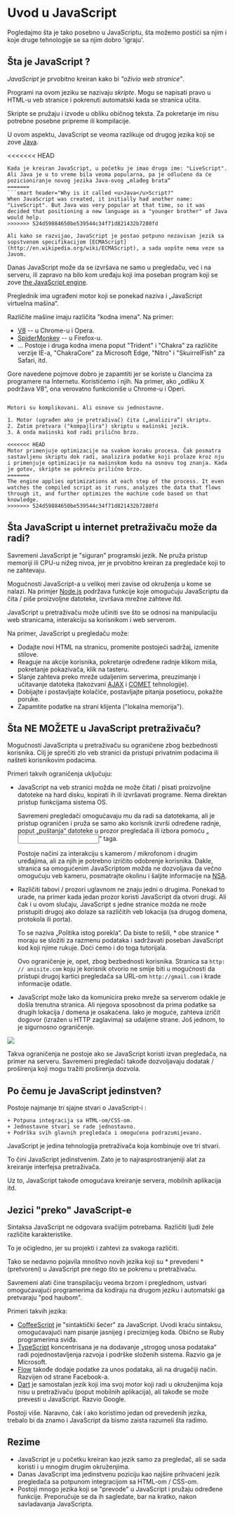 # Uvod u JavaScript

Pogledajmo šta je tako posebno u JavaScriptu, šta možemo postići sa njim i koje druge tehnologije se sa njim dobro 'igraju'.

## Šta je JavaScript ?

*JavaScript* je prvobitno kreiran kako bi *"oživio web stranice"*.

Programi na ovom jeziku se nazivaju *skripte*. Mogu se napisati pravo u HTML-u veb stranice i pokrenuti automatski kada se stranica učita.

Skripte se pružaju i izvode u obliku običnog teksta. Za pokretanje im nisu potrebne posebne pripreme ili kompilacije.

U ovom aspektu, JavaScript se veoma razlikuje od drugog jezika koji se zove [Java](https://en.wikipedia.org/wiki/Java_(programming_language)).

<<<<<<< HEAD
```smart header="Zašto <u>Java</u>Script?"
Kada je kreiran JavaScript, u početku je imao drugo ime: "LiveScript". Ali Java je u to vreme bila veoma popularna, pa je odlučeno da će pozicioniranje novog jezika Java-ovog „mlađeg brata“
=======
```smart header="Why is it called <u>Java</u>Script?"
When JavaScript was created, it initially had another name: "LiveScript". But Java was very popular at that time, so it was decided that positioning a new language as a "younger brother" of Java would help.
>>>>>>> 524d59884650be539544c34f71d821432b7280fd

Ali kako se razvijao, JavaScript je postao potpuno nezavisan jezik sa sopstvenom specifikacijom [ECMAScript](http://en.wikipedia.org/wiki/ECMAScript), a sada uopšte nema veze sa Javom.
```

Danas JavaScript može da se izvršava ne samo u pregledaču, već i na serveru, ili zapravo na bilo kom uređaju koji ima poseban program koji se zove [the JavaScript engine](https://en.wikipedia.org/wiki/JavaScript_engine).

Preglednik ima ugrađeni motor koji se ponekad naziva i „JavaScript virtuelna mašina“.

Različite mašine imaju različita "kodna imena". Na primer:

- [V8](https://en.wikipedia.org/wiki/V8_(JavaScript_engine)) -- u Chrome-u i Opera.
- [SpiderMonkey](https://en.wikipedia.org/wiki/SpiderMonkey) -- u Firefox-u.
- ... Postoje i druga kodna imena poput "Trident" i "Chakra" za različite verzije IE-a, "ChakraCore" za Microsoft Edge, "Nitro" i "SkuirrelFish" za Safari, itd.

Gore navedene pojmove dobro je zapamtiti jer se koriste u člancima za programere na Internetu. Koristićemo i njih. Na primer, ako „odliku X podržava V8“, ona verovatno funkcioniše u Chrome-u i Operi.

```smart header="Kako rade mašine ?"

Motori su komplikovani. Ali osnove su jednostavne.

1. Motor (ugrađen ako je pretraživač) čita („analizira“) skriptu.
2. Zatim pretvara ("kompajlira") skriptu u mašinski jezik.
3. A onda mašinski kod radi prilično brzo.

<<<<<<< HEAD
Motor primenjuje optimizacije na svakom koraku procesa. Čak posmatra sastavljenu skriptu dok radi, analizira podatke koji prolaze kroz nju i primenjuje optimizacije na mašinskom kodu na osnovu tog znanja. Kada je gotov, skripte se pokreću prilično brzo.
=======
The engine applies optimizations at each step of the process. It even watches the compiled script as it runs, analyzes the data that flows through it, and further optimizes the machine code based on that knowledge.
>>>>>>> 524d59884650be539544c34f71d821432b7280fd
```

## Šta JavaScript u internet pretraživaču može da radi?

Savremeni JavaScript je "siguran" programski jezik. Ne pruža pristup memoriji ili CPU-u nižeg nivoa, jer je prvobitno kreiran za pregledače koji to ne zahtevaju.

Mogućnosti JavaScript-a u velikoj meri zavise od okruženja u kome se nalazi. Na primjer [Node.js](https://wikipedia.org/wiki/Node.js) podržava funkcije koje omogućuju JavaScriptu da čita / piše proizvoljne datoteke, izvršava mrežne zahteve itd.

JavaScript u pretraživaču može učiniti sve što se odnosi na manipulaciju web stranicama, interakciju sa korisnikom i web serverom.

Na primer, JavaScript u pregledaču može:

- Dodajte novi HTML na stranicu, promenite postojeći sadržaj, izmenite stilove.
- Reaguje na akcije korisnika, pokretanje određene radnje klikom miša, pokretanje pokazivača, klik na tasteru.
- Slanje zahteva preko mreže udaljenim serverima, preuzimanje i učitavanje datoteka (takozvani [AJAX](https://en.wikipedia.org/wiki/Ajax_(programming)) i [COMET](https://en.wikipedia.org/wiki/Comet_(programming)) tehnologije).
- Dobijajte i postavljajte kolačiće, postavljajte pitanja posetiocu, pokažite poruke.
- Zapamtite podatke na strani klijenta ("lokalna memorija").

## Šta NE MOŽETE u JavaScript pretraživaču?

Mogućnosti JavaScripta u pretraživaču su ograničene zbog bezbednosti korisnika. Cilj je sprečiti zlo veb stranici da pristupi privatnim podacima ili našteti korisnikovim podacima.

Primeri takvih ograničenja uključuju:

- JavaScript na veb stranici možda ne može čitati / pisati proizvoljne datoteke na hard disku, kopirati ih ili izvršavati programe. Nema direktan pristup funkcijama sistema OS.

    Savremeni pregledači omogućavaju mu da radi sa datotekama, ali je pristup ograničen i pruža se samo ako korisnik izvrši određene radnje, poput „puštanja“ datoteke u prozor pregledača ili izbora pomoću „<input>“ taga.

    Postoje načini za interakciju s kamerom / mikrofonom i drugim uređajima, ali za njih je potrebno izričito odobrenje korisnika. Dakle, stranica sa omogućenim JavaScriptom možda ne dozvoljava da večno omogućuju veb kameru, posmatrajte okolinu i šaljite informacije na [NSA](https://en.wikipedia.org/wiki/National_Security_Agency).
    
- Različiti tabovi / prozori uglavnom ne znaju jedni o drugima. Ponekad to urade, na primer kada jedan prozor koristi JavaScript da otvori drugi. Ali čak i u ovom slučaju, JavaScript s jedne stranice možda ne može pristupiti drugoj ako dolaze sa različitih veb lokacija (sa drugog domena, protokola ili porta).

    To se naziva „Politika istog porekla“. Da biste to rešili, * obe stranice * moraju se složiti za razmenu podataka i sadržavati poseban JavaScript kod koji njime rukuje. Doći ćemo i do toga tutorijala.

    Ovo ograničenje je, opet, zbog bezbednosti korisnika. Stranica sa `http: // anisite.com` koju je korisnik otvorio ne smije biti u mogućnosti da pristupi drugoj kartici pregledača sa URL-om `http://gmail.com` i krade informacije odatle.
    
- JavaScript može lako da komunicira preko mreže sa serverom odakle je došla trenutna stranica. Ali njegova sposobnost da prima podatke sa drugih lokacija / domena je osakaćena. Iako je moguće, zahteva izričit dogovor (izražen u HTTP zaglavima) sa udaljene strane. Još jednom, to je sigurnosno ograničenje.

![](limitations.svg)

Takva ograničenja ne postoje ako se JavaScript koristi izvan pregledača, na primer na serveru. Savremeni pregledači takođe dozvoljavaju dodatak / proširenja koji mogu tražiti proširenja dozvola.

## Po čemu je JavaScript jedinstven?

Postoje najmanje *tri* sjajne stvari o JavaScript-i :

```compare
+ Potpuna integracija sa HTML-om/CSS-om.
+ Jednostavne stvari se rade jednostavno.
+ Podrška svih glavnih pregledača i omogućena podrazumijevano.
```
JavaScript je jedina tehnologija pretraživača koja kombinuje ove tri stvari.

To čini JavaScript jedinstvenim. Zato je to najrasprostranjeniji alat za kreiranje interfejsa pretraživača.

Uz to, JavaScript takođe omogućava kreiranje servera, mobilnih aplikacija itd.

## Jezici "preko" JavaScript-e

Sintaksa JavaScript ne odgovara svačijim potrebama. Različiti ljudi žele različite karakteristike.

To je očigledno, jer su projekti i zahtevi za svakoga različiti.

Tako se nedavno pojavila mnoštvo novih jezika koji su * prevedeni * (pretvoreni) u JavaScript pre nego što se pokrenu u pretraživaču.

Savremeni alati čine transpilaciju veoma brzom i preglednom, ustvari omogućavajući programerima da kodiraju na drugom jeziku i automatski ga pretvaraju "pod haubom".

Primeri takvih jezika:

- [CoffeeScript](http://coffeescript.org/) je "sintaktički šećer" za JavaScript. Uvodi kraću sintaksu, omogućavajući nam pisanje jasnijeg i preciznijeg koda. Obično se Ruby programerima sviđa.
- [TypeScript](http://www.typescriptlang.org/) koncentrisana je na dodavanje „strogog unosa podataka“ radi pojednostavljenja razvoja i podrške složenih sistema. Razvio ga je Microsoft.
- [Flow](http://flow.org/) takođe dodaje podatke za unos podataka, ali na drugačiji način. Razvijen od strane Facebook-a.
- [Dart](https://www.dartlang.org/) je samostalan jezik koji ima svoj motor koji radi u okruženjima koja nisu u pretraživaču (poput mobilnih aplikacija), ali takođe se može prevesti u JavaScript. Razvio Google.

Postoji više. Naravno, čak i ako koristimo jedan od prevedenih jezika, trebalo bi da znamo i JavaScript da bismo zaista razumeli šta radimo.

## Rezime

- JavaScript je u početku kreiran kao jezik samo za pregledač, ali se sada koristi i u mnogim drugim okruženjima.
- Danas JavaScript ima jedinstvenu poziciju kao najšire prihvaćeni jezik pregledača sa potpunom integracijom sa HTML-om / CSS-om.
- Postoji mnogo jezika koji se "prevode" u JavaScript i pružaju određene funkcije. Preporučuje se da ih sagledate, bar na kratko, nakon savladavanja JavaScripta.
